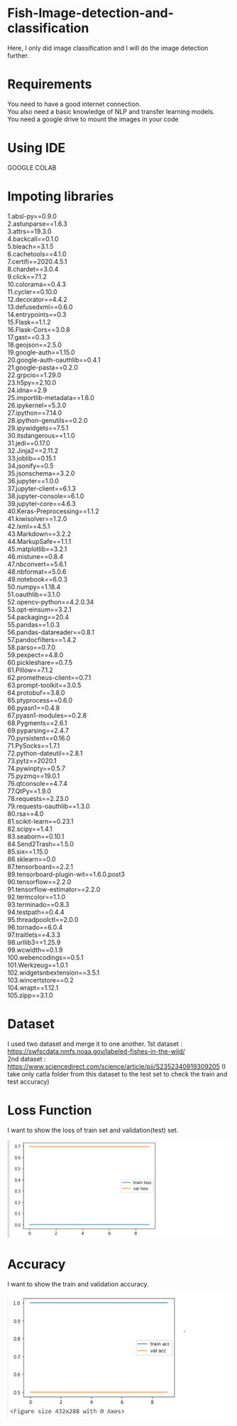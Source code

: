 # Fish-Image-detection-and-classification
Here, I only did image classification and I will do the image detection further.

# Requirements
 You need to have a good internet connection.<br />
 You also need a basic knowledge of NLP and transfer learning models.<br />
 You need a google drive to mount the images in your code<br />
 
 # Using IDE
 GOOGLE COLAB 
 
 # Impoting libraries
 
  1.absl-py==0.9.0<br />
  2.astunparse==1.6.3<br />
  3.attrs==19.3.0<br />
  4.backcall==0.1.0<br />
  5.bleach==3.1.5<br />
  6.cachetools==4.1.0<br />
  7.certifi==2020.4.5.1<br />
  8.chardet==3.0.4<br />
  9.click==7.1.2<br />
  10.colorama==0.4.3<br />
  11.cycler==0.10.0<br />
  12.decorator==4.4.2<br />
  13.defusedxml==0.6.0<br />
  14.entrypoints==0.3<br />
  15.Flask==1.1.2<br />
  16.Flask-Cors==3.0.8<br />
  17.gast==0.3.3<br />
  18.geojson==2.5.0<br />
  19.google-auth==1.15.0<br />
  20.google-auth-oauthlib==0.4.1<br />
  21.google-pasta==0.2.0<br />
  22.grpcio==1.29.0<br />
  23.h5py==2.10.0<br />
  24.idna==2.9<br />
  25.importlib-metadata==1.6.0<br />
  26.ipykernel==5.3.0<br />
  27.ipython==7.14.0<br />
  28.ipython-genutils==0.2.0<br />
  29.ipywidgets==7.5.1<br />
  30.itsdangerous==1.1.0<br />
  31.jedi==0.17.0<br />
  32.Jinja2==2.11.2<br />
  33.joblib==0.15.1<br />
  34.jsonify==0.5<br />
  35.jsonschema==3.2.0<br />
  36.jupyter==1.0.0<br />
  37.jupyter-client==6.1.3<br />
  38.jupyter-console==6.1.0<br />
  39.jupyter-core==4.6.3<br />
  40.Keras-Preprocessing==1.1.2<br />
  41.kiwisolver==1.2.0<br />
  42.lxml==4.5.1<br />
  43.Markdown==3.2.2<br />
  44.MarkupSafe==1.1.1<br />
  45.matplotlib==3.2.1<br />
  46.mistune==0.8.4<br />
  47.nbconvert==5.6.1<br />
  48.nbformat==5.0.6<br />
  49.notebook==6.0.3<br />
  50.numpy==1.18.4<br />
  51.oauthlib==3.1.0<br />
  52.opencv-python==4.2.0.34<br />
  53.opt-einsum==3.2.1<br />
  54.packaging==20.4<br />
  55.pandas==1.0.3<br />
  56.pandas-datareader==0.8.1<br />
  57.pandocfilters==1.4.2<br />
  58.parso==0.7.0<br />
  59.pexpect==4.8.0<br />
  60.pickleshare==0.7.5<br />
  61.Pillow==7.1.2<br />
  62.prometheus-client==0.7.1<br />
  63.prompt-toolkit==3.0.5<br />
  64.protobuf==3.8.0<br />
  65.ptyprocess==0.6.0<br />
  66.pyasn1==0.4.8<br />
  67.pyasn1-modules==0.2.8<br />
  68.Pygments==2.6.1<br />
  69.pyparsing==2.4.7<br />
  70.pyrsistent==0.16.0<br />
  71.PySocks==1.7.1<br />
  72.python-dateutil==2.8.1<br />
  73.pytz==2020.1<br />
  74.pywinpty==0.5.7<br />
  75.pyzmq==19.0.1<br />
  76.qtconsole==4.7.4<br />
  77.QtPy==1.9.0<br />
  78.requests==2.23.0<br />
  79.requests-oauthlib==1.3.0<br />
  80.rsa==4.0<br />
  81.scikit-learn==0.23.1<br />
  82.scipy==1.4.1<br />
  83.seaborn==0.10.1<br />
  84.Send2Trash==1.5.0<br />
  85.six==1.15.0<br />
  86.sklearn==0.0<br />
  87.tensorboard==2.2.1<br />
  89.tensorboard-plugin-wit==1.6.0.post3<br />
  90.tensorflow==2.2.0<br />
  91.tensorflow-estimator==2.2.0<br />
  92.termcolor==1.1.0<br />
  93.terminado==0.8.3<br />
  94.testpath==0.4.4<br />
  95.threadpoolctl==2.0.0<br />
  96.tornado==6.0.4<br />
  97.traitlets==4.3.3<br />
  98.urllib3==1.25.9<br />
  99.wcwidth==0.1.9<br />
  100.webencodings==0.5.1<br />
  101.Werkzeug==1.0.1<br />
  102.widgetsnbextension==3.5.1<br />
  103.wincertstore==0.2<br />
  104.wrapt==1.12.1<br />
  105.zipp==3.1.0<br />

# Dataset
I used two dataset and merge it to one another.
1st dataset : https://swfscdata.nmfs.noaa.gov/labeled-fishes-in-the-wild/  <br />
2nd dataset : https://www.sciencedirect.com/science/article/pii/S2352340919309205 (I take only catla folder from this dataset to the test set to check the train and test accuracy)  <br />

# Loss Function
 I want to show the loss of train set and validation(test) set.
 
 ![Loss](trainloss.JPG)
# Accuracy 
 I want to show the train and validation accuracy.
 
 ![Accuracy](accc.JPG)
